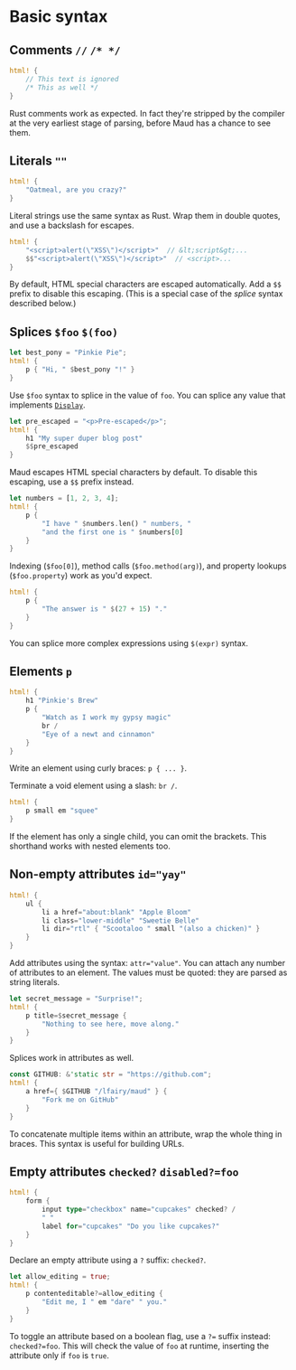 # Basic syntax

## Comments `//` `/* */`

```rust
html! {
    // This text is ignored
    /* This as well */
}
```

Rust comments work as expected. In fact they're stripped by the compiler at the very earliest stage of parsing, before Maud has a chance to see them.

## Literals `""`

```rust
html! {
    "Oatmeal, are you crazy?"
}
```

Literal strings use the same syntax as Rust. Wrap them in double quotes, and use a backslash for escapes.

```rust
html! {
    "<script>alert(\"XSS\")</script>"  // &lt;script&gt;...
    $$"<script>alert(\"XSS\")</script>"  // <script>...
}
```

By default, HTML special characters are escaped automatically. Add a `$$` prefix to disable this escaping. (This is a special case of the *splice* syntax described below.)

## Splices `$foo` `$(foo)`

```rust
let best_pony = "Pinkie Pie";
html! {
    p { "Hi, " $best_pony "!" }
}
```

Use `$foo` syntax to splice in the value of `foo`. You can splice any value that implements [`Display`][Display].

[Display]: http://doc.rust-lang.org/std/fmt/trait.Display.html

```rust
let pre_escaped = "<p>Pre-escaped</p>";
html! {
    h1 "My super duper blog post"
    $$pre_escaped
}
```

Maud escapes HTML special characters by default. To disable this escaping, use a `$$` prefix instead.

```rust
let numbers = [1, 2, 3, 4];
html! {
    p {
        "I have " $numbers.len() " numbers, "
        "and the first one is " $numbers[0]
    }
}
```

Indexing (`$foo[0]`), method calls (`$foo.method(arg)`), and property lookups (`$foo.property`) work as you'd expect.

```rust
html! {
    p {
        "The answer is " $(27 + 15) "."
    }
}
```

You can splice more complex expressions using `$(expr)` syntax.

## Elements `p`

```rust
html! {
    h1 "Pinkie's Brew"
    p {
        "Watch as I work my gypsy magic"
        br /
        "Eye of a newt and cinnamon"
    }
}
```

Write an element using curly braces: `p { ... }`.

Terminate a void element using a slash: `br /`.

```rust
html! {
    p small em "squee"
}
```

If the element has only a single child, you can omit the brackets. This shorthand works with nested elements too.

## Non-empty attributes `id="yay"`

```rust
html! {
    ul {
        li a href="about:blank" "Apple Bloom"
        li class="lower-middle" "Sweetie Belle"
        li dir="rtl" { "Scootaloo " small "(also a chicken)" }
    }
}
```

Add attributes using the syntax: `attr="value"`. You can attach any number of attributes to an element. The values must be quoted: they are parsed as string literals.

```rust
let secret_message = "Surprise!";
html! {
    p title=$secret_message {
        "Nothing to see here, move along."
    }
}
```

Splices work in attributes as well.

```rust
const GITHUB: &'static str = "https://github.com";
html! {
    a href={ $GITHUB "/lfairy/maud" } {
        "Fork me on GitHub"
    }
}
```

To concatenate multiple items within an attribute, wrap the whole thing in braces. This syntax is useful for building URLs.

## Empty attributes `checked?` `disabled?=foo`

```rust
html! {
    form {
        input type="checkbox" name="cupcakes" checked? /
        " "
        label for="cupcakes" "Do you like cupcakes?"
    }
}
```

Declare an empty attribute using a `?` suffix: `checked?`.

```rust
let allow_editing = true;
html! {
    p contenteditable?=allow_editing {
        "Edit me, I " em "dare" " you."
    }
}
```

To toggle an attribute based on a boolean flag, use a `?=` suffix instead: `checked?=foo`. This will check the value of `foo` at runtime, inserting the attribute only if `foo` is `true`.